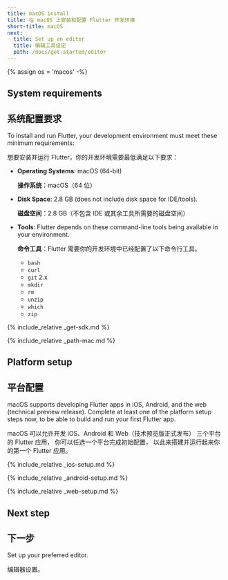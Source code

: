 ```yaml
---
title: macOS install
title: 在 macOS 上安装和配置 Flutter 开发环境
short-title: macOS
next:
  title: Set up an editor
  title: 编辑工具设定
  path: /docs/get-started/editor
---
```


{% assign os = 'macos' -%}

## System requirements

## 系统配置要求

To install and run Flutter,
your development environment must meet these minimum requirements:

想要安装并运行 Flutter，你的开发环境需要最低满足以下要求：

- **Operating Systems**: macOS (64-bit)

  **操作系统**：macOS（64 位）

- **Disk Space**: 2.8 GB (does not include disk space for IDE/tools).

  **磁盘空间**：2.8 GB（不包含 IDE 或其余工具所需要的磁盘空间） 

- **Tools**: Flutter depends on these command-line tools being available
  in your environment.

  **命令工具**：Flutter 需要你的开发环境中已经配置了以下命令行工具。

  - `bash`
  - `curl`
  - `git` 2.x
  - `mkdir`
  - `rm`
  - `unzip`
  - `which`
  - `zip`

{% include_relative _get-sdk.md %}

{% include_relative _path-mac.md %}

## Platform setup

## 平台配置

macOS supports developing Flutter apps in iOS, Android,
and the web (technical preview release).
Complete at least one of the platform setup steps now,
to be able to build and run your first Flutter app.

macOS 可以允许开发 iOS、Android 和 Web（技术预览版正式发布）
三个平台的 Flutter 应用，
你可以任选一个平台完成初始配置，
以此来搭建并运行起来你的第一个 Flutter 应用。

{% include_relative _ios-setup.md %}

{% include_relative _android-setup.md %}

{% include_relative _web-setup.md %}

## Next step

## 下一步

Set up your preferred editor.

编辑器设置。
